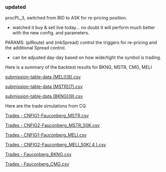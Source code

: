 ### updated

procPL_3, switched from BID to ASK for re-pricing position.

* watched it buy & sell live today... no doubt it will perform much better with the new config. and parameters.

PARAMS: (plRoute) and (mkSpread) control the triggers for re-pricing and the additional Spread control.
* can be adjusted day-day based on how wide/tight the symbol is trading.

Here is a summary of the backtest results for BKNG, MSTR, CMG, MELI

[submission-table-data (MELI)(8).csv](https://github.com/bdincerTrader/Live-Testing/files/11739892/submission-table-data.8.csv)

[submission-table-data (MSTR)(7).csv](https://github.com/bdincerTrader/Live-Testing/files/11739893/submission-table-data.7.csv)

[submission-table-data (BKNG)(9).csv](https://github.com/bdincerTrader/Live-Testing/files/11739914/submission-table-data.9.csv)



Here are the trade simulations from CQ


[Trades - CNFIG1-Fauconberg_MSTR.csv](https://github.com/bdincerTrader/Live-Testing/files/11739902/Trades.-.Fauconberg_MSTR.csv)

[Trades - CNFIG2-Fauconberg_MSTR_50K.csv](https://github.com/bdincerTrader/Live-Testing/files/11739920/Trades.-.Fauconberg_MSTR_50K.csv)

[Trades - CNFIG1-Fauconberg_MELI.csv](https://github.com/bdincerTrader/Live-Testing/files/11739904/Trades.-.Fauconberg_MELI.csv)

[Trades - CNFIG2-Fauconberg_MELI_50K( 4 ).csv](https://github.com/bdincerTrader/Live-Testing/files/11739926/Trades.-.Fauconberg_MELI_50K.4.csv)

[Trades - Fauconberg_BKNG.csv](https://github.com/bdincerTrader/Live-Testing/files/11739906/Trades.-.Fauconberg_BKNG.csv)

[Trades - Fauconberg_CMG.csv](https://github.com/bdincerTrader/Live-Testing/files/11739907/Trades.-.Fauconberg_CMG.csv)
